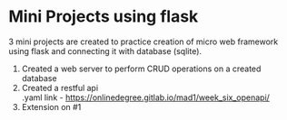 # Mini Projects using flask
3 mini projects are created to practice creation of micro web framework using flask and connecting it with database (sqlite).

1. Created a web server to perform CRUD operations on a created database
2. Created a restful api <br />
.yaml link - https://onlinedegree.gitlab.io/mad1/week_six_openapi/
3. Extension on \#1
